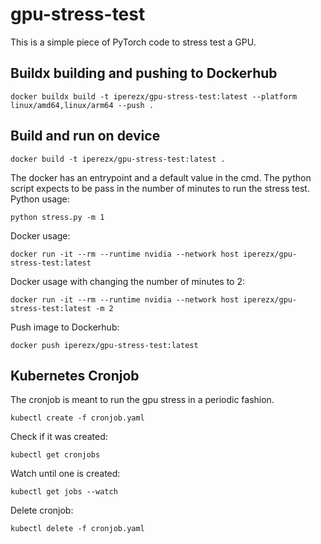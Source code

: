 # gpu-stress-test

This is a simple piece of PyTorch code to stress test a GPU.

## Buildx building and pushing to Dockerhub

```
docker buildx build -t iperezx/gpu-stress-test:latest --platform linux/amd64,linux/arm64 --push .
```

## Build and run on device
```
docker build -t iperezx/gpu-stress-test:latest .
```
The docker has an entrypoint and a default value in the cmd. The python script expects to be pass in the number of minutes to run the stress test. 
Python usage:
```
python stress.py -m 1
```
Docker usage:
```
docker run -it --rm --runtime nvidia --network host iperezx/gpu-stress-test:latest
```
Docker usage with changing the number of minutes to 2:
```
docker run -it --rm --runtime nvidia --network host iperezx/gpu-stress-test:latest -m 2
```

Push image to Dockerhub:
```
docker push iperezx/gpu-stress-test:latest
```

## Kubernetes Cronjob
The cronjob is meant to run the gpu stress in a periodic fashion.
```
kubectl create -f cronjob.yaml
```

Check if it was created:
```
kubectl get cronjobs
```

Watch until one is created:
```
kubectl get jobs --watch
```

Delete cronjob:
```
kubectl delete -f cronjob.yaml
```

